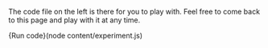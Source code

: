 The code file on the left is there for you to play with. Feel free to come back to this page and play with it at any time.

{Run code}(node content/experiment.js)
